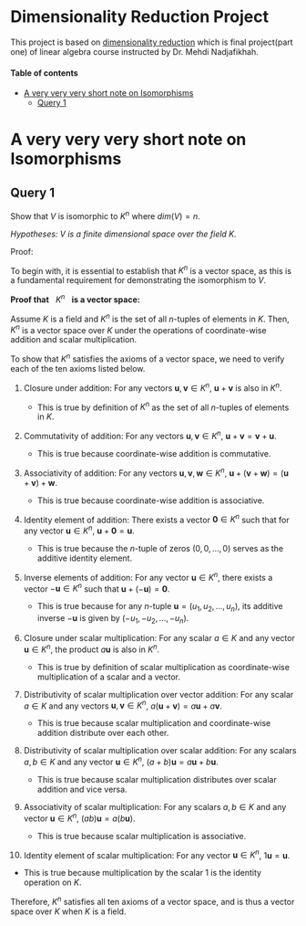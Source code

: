 # Dimensionality Reduction Project

This project is based on [dimensionality reduction](https://github.com/alirezadoostimehr/dimensionality-reduction/blob/main/LinearAlgebra.pdf) which is final project(part one) of linear algebra course instructed by Dr. Mehdi Nadjafikhah.


#### Table of contents

* [A very very very short note on Isomorphisms](#a-very-very-very-short-note-on-isomorphisms)
  * [Query 1](#query-1)

# A very very very short note on Isomorphisms

## Query 1

Show that $V$ is isomorphic to $K^n$ where $dim(V) = n$.

*Hypotheses: V is a finite dimensional space over the field K.*

Proof: 

 To begin with, it is essential to establish that $K^n$ is a vector space, as this is a fundamental requirement for demonstrating the isomorphism to $V$.

 $\textbf{Proof that}$ &nbsp; $K^n$ &nbsp; $\textbf{is a vector space:}$

Assume $K$ is a field and $K^n$ is the set of all $n$-tuples of elements in $K$. Then, $K^n$ is a vector space over $K$ under the operations of coordinate-wise addition and scalar multiplication.

To show that $K^n$ satisfies the axioms of a vector space, we need to verify each of the ten axioms listed below.

1. Closure under addition: For any vectors $\mathbf{u}, \mathbf{v} \in K^n$, $\mathbf{u}+\mathbf{v}$ is also in $K^n$.
   - This is true by definition of $K^n$ as the set of all $n$-tuples of elements in $K$.

2. Commutativity of addition: For any vectors $\mathbf{u}, \mathbf{v} \in K^n$, $\mathbf{u}+\mathbf{v}=\mathbf{v}+\mathbf{u}$.
   - This is true because coordinate-wise addition is commutative.

3. Associativity of addition: For any vectors $\mathbf{u}, \mathbf{v}, \mathbf{w} \in K^n$, $\mathbf{u}+(\mathbf{v}+\mathbf{w})=(\mathbf{u}+\mathbf{v})+\mathbf{w}$.
   - This is true because coordinate-wise addition is associative.

4. Identity element of addition: There exists a vector $\mathbf{0} \in K^n$ such that for any vector $\mathbf{u} \in K^n$, $\mathbf{u}+\mathbf{0}=\mathbf{u}$.
   - This is true because the $n$-tuple of zeros $(0, 0, ..., 0)$ serves as the additive identity element.

5. Inverse elements of addition: For any vector $\mathbf{u} \in K^n$, there exists a vector $-\mathbf{u} \in K^n$ such that $\mathbf{u}+(-\mathbf{u})=\mathbf{0}$.
   - This is true because for any $n$-tuple $\mathbf{u} = (u_1, u_2, ..., u_n)$, its additive inverse $-\mathbf{u}$ is given by $(-u_1, -u_2, ..., -u_n)$.

6. Closure under scalar multiplication: For any scalar $a \in K$ and any vector $\mathbf{u} \in K^n$, the product $a\mathbf{u}$ is also in $K^n$.
   - This is true by definition of scalar multiplication as coordinate-wise multiplication of a scalar and a vector.

7. Distributivity of scalar multiplication over vector addition: For any scalar $a \in K$ and any vectors $\mathbf{u},\mathbf{v} \in K^n$, $a(\mathbf{u}+\mathbf{v})=a\mathbf{u}+a\mathbf{v}$.
   - This is true because scalar multiplication and coordinate-wise addition distribute over each other.

8. Distributivity of scalar multiplication over scalar addition: For any scalars $a, b \in K$ and any vector $\mathbf{u} \in K^n$, $(a+b)\mathbf{u}=a\mathbf{u}+b\mathbf{u}$.
   - This is true because scalar multiplication distributes over scalar addition and vice versa.

9. Associativity of scalar multiplication: For any scalars $a, b \in K$ and any vector $\mathbf{u} \in K^n$, $(ab)\mathbf{u}=a(b\mathbf{u})$.
   - This is true because scalar multiplication is associative.

10. Identity element of scalar multiplication: For any vector $\mathbf{u} \in K^n$, $1\mathbf{u}=\mathbf{u}$.
   - This is true because multiplication by the scalar 1 is the identity operation on $K$.

Therefore, $K^n$ satisfies all ten axioms of a vector space, and is thus a vector space over $K$ when $K$ is a field.
    
